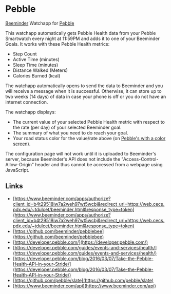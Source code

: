 # Pebble
[Beeminder](https://www.beeminder.com/) Watchapp for [Pebble](https://www.pebble.com/)

This watchapp automatically gets Pebble Health data from your Pebble Smartwatch every night at 11:59PM and adds it to one of your Beeminder Goals. It works with these Pebble Health metrics:
* Step Count
* Active Time (minutes)
* Sleep Time (minutes)
* Distance Walked (Meters)
* Calories Burned (kcal)

The watchapp automatically opens to send the data to Beeminder and you will receive a message when it is successful. Otherwise, it can store up to two weeks (14 days) of data in case your phone is off or you do not have an internet connection.

The watchapp displays:
* The current value of your selected Pebble Health metric with respect to the rate (per day) of your selected Beeminder goal.
* The summary of what you need to do reach your goal.
* Your road status color for the value/rate above (on [Pebble's with a color screen](https://developer.pebble.com/guides/tools-and-resources/hardware-information/)).

The configuration page will not work until it is uploaded to Beeminder's server, because Beeminder's API does not include the "Access-Control-Allow-Origin" header and thus cannot be accessed from a webpage using JavaScript.

## Links
* [https://www.beeminder.com/apps/authorize?client_id=b4t29518iw7a2weh97wt5wcbj&redirect_uri=https://web.cecs.pdx.edu/~tdulcet/beeminder.html&response_type=token](https://www.beeminder.com/apps/authorize?client_id=b4t29518iw7a2weh97wt5wcbj&redirect_uri=https://web.cecs.pdx.edu/~tdulcet/beeminder.html&response_type=token)
* [https://github.com/beeminder/pebblebee](https://github.com/beeminder/pebblebee)
* [https://developer.pebble.com/](https://developer.pebble.com/)
* [https://developer.pebble.com/guides/events-and-services/health/](https://developer.pebble.com/guides/events-and-services/health/)
* [https://developer.pebble.com/blog/2016/03/07/Take-the-Pebble-Health-API-in-your-Stride/](https://developer.pebble.com/blog/2016/03/07/Take-the-Pebble-Health-API-in-your-Stride/)
* [https://github.com/pebble/slate](https://github.com/pebble/slate)
* [https://www.beeminder.com/api](https://www.beeminder.com/api)
